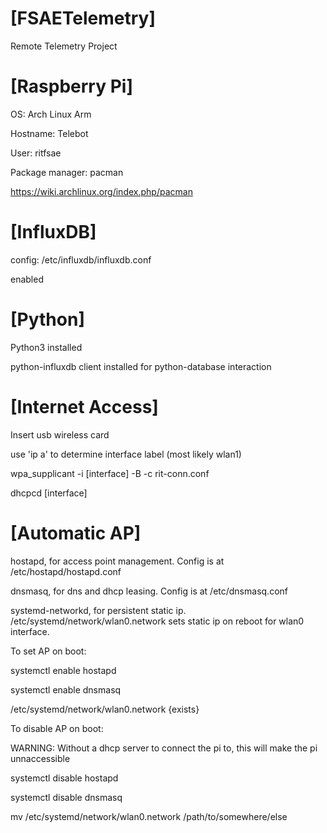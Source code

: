 # [FSAETelemetry]
Remote Telemetry Project

# [Raspberry Pi]
OS: Arch Linux Arm

Hostname: Telebot

User: ritfsae

Package manager: pacman

https://wiki.archlinux.org/index.php/pacman

# [InfluxDB]
config: /etc/influxdb/influxdb.conf

enabled

# [Python]
Python3 installed

python-influxdb client installed for python-database interaction

# [Internet Access]
Insert usb wireless card

use 'ip a' to determine interface label (most likely wlan1)

wpa_supplicant -i [interface] -B -c rit-conn.conf

dhcpcd [interface]

# [Automatic AP]
hostapd, for access point management. Config is at /etc/hostapd/hostapd.conf

dnsmasq, for dns and dhcp leasing. Config is at /etc/dnsmasq.conf

systemd-networkd, for persistent static ip. /etc/systemd/network/wlan0.network sets static ip on reboot for wlan0 interface. 


To set AP on boot:

systemctl enable hostapd

systemctl enable dnsmasq

/etc/systemd/network/wlan0.network {exists}

To disable AP on boot: 

WARNING: Without a dhcp server to connect the pi to, this will make the pi unnaccessible

systemctl disable hostapd

systemctl disable dnsmasq

mv /etc/systemd/network/wlan0.network /path/to/somewhere/else
